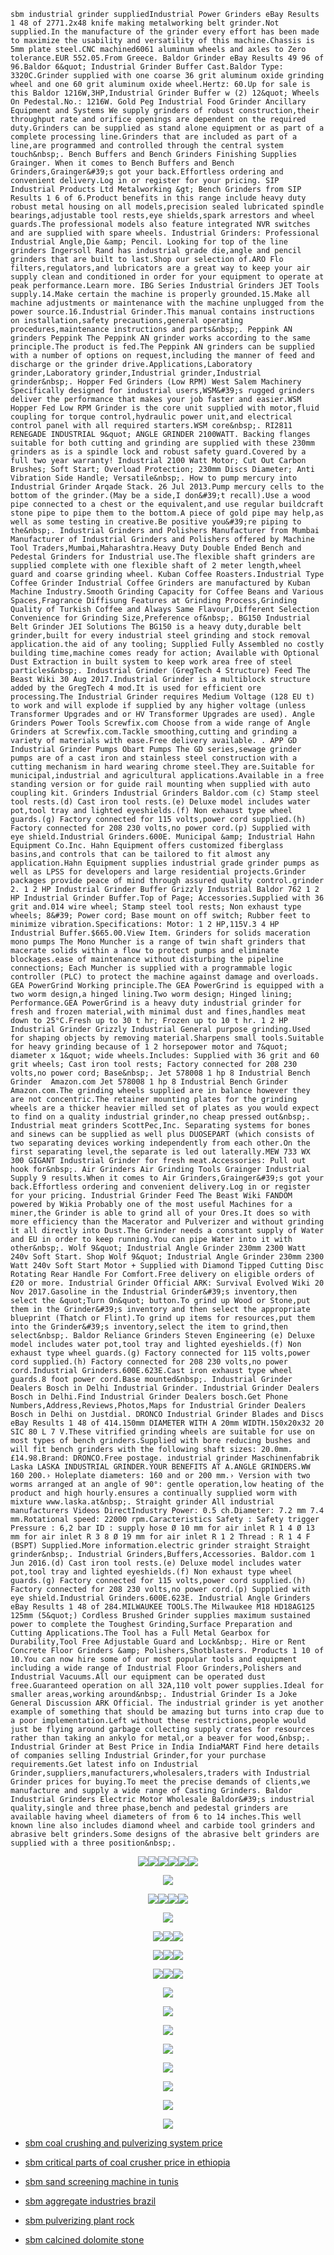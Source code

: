 
```
sbm industrial grinder suppliedIndustrial Power Grinders eBay Results 1 48 of 2771.2x48 knife making metalworking belt grinder.Not supplied.In the manufacture of the grinder every effort has been made to maximize the usability and versatility of this machine.Chassis is 5mm plate steel.CNC machined6061 aluminum wheels and axles to Zero tolerance.EUR 552.05.From Greece. Baldor Grinder eBay Results 49 96 of 96.Baldor 6&quot; Industrial Grinder Buffer Cast.Baldor Type: 3320C.Grinder supplied with one coarse 36 grit aluminum oxide grinding wheel and one 60 grit aluminum oxide wheel.Hertz: 60.Up for sale is this Baldor 1216W,3HP,Industrial Grinder Buffer w (2) 12&quot; Wheels On Pedestal.No.: 1216W. Gold Peg Industrial Food Grinder Ancillary Equipment and Systems We supply grinders of robust construction,their throughput rate and orifice openings are dependent on the required duty.Grinders can be supplied as stand alone equipment or as part of a complete processing line.Grinders that are included as part of a line,are programmed and controlled through the central system touch&nbsp;. Bench Buffers and Bench Grinders Finishing Supplies Grainger. When it comes to Bench Buffers and Bench Grinders,Grainger&#39;s got your back.Effortless ordering and convenient delivery.Log in or register for your pricing. SIP Industrial Products Ltd Metalworking &gt; Bench Grinders from SIP Results 1 6 of 6.Product benefits in this range include heavy duty robust metal housing on all models,precision sealed lubricated spindle bearings,adjustable tool rests,eye shields,spark arrestors and wheel guards.The professional models also feature integrated NVR switches and are supplied with spare wheels. Industrial Grinders: Professional Industrial Angle,Die &amp; Pencil. Looking for top of the line grinders Ingersoll Rand has industrial grade die,angle and pencil grinders that are built to last.Shop our selection of.ARO Flo filters,regulators,and lubricators are a great way to keep your air supply clean and conditioned in order for your equipment to operate at peak performance.Learn more. IBG Series Industrial Grinders JET Tools supply.14.Make certain the machine is properly grounded.15.Make all machine adjustments or maintenance with the machine unplugged from the power source.16.Industrial Grinder.This manual contains instructions on installation,safety precautions,general operating procedures,maintenance instructions and parts&nbsp;. Peppink AN grinders Peppink The Peppink AN grinder works according to the same principle.The product is fed.The Peppink AN grinders can be supplied with a number of options on request,including the manner of feed and discharge or the grinder drive.Applications,Laboratory grinder,Laboratory grinder,Industrial grinder,Industrial grinder&nbsp;. Hopper Fed Grinders (Low RPM) West Salem Machinery Specifically designed for industrial users,WSM&#39;s rugged grinders deliver the performance that makes your job faster and easier.WSM Hopper Fed Low RPM Grinder is the core unit supplied with motor,fluid coupling for torque control,hydraulic power unit,and electrical control panel with all required starters.WSM core&nbsp;. RI2811 RENEGADE INDUSTRIAL 9&quot; ANGLE GRINDER 2100WATT. Backing flanges suitable for both cutting and grinding are supplied with these 230mm grinders as is a spindle lock and robust safety guard.Covered by a full two year warranty! Industrial 2100 Watt Motor; Cut Out Carbon Brushes; Soft Start; Overload Protection; 230mm Discs Diameter; Anti Vibration Side Handle; Versatile&nbsp;. How to pump mercury into Industrial Grinder Arqade Stack. 26 Jul 2013.Pump mercury cells to the bottom of the grinder.(May be a side,I don&#39;t recall).Use a wood pipe connected to a chest or the equivalent,and use regular buildcraft stone pipe to pipe them to the bottom.A piece of gold pipe may help,as well as some testing in creative.Be positive you&#39;re piping to the&nbsp;. Industrial Grinders and Polishers Manufacturer from Mumbai Manufacturer of Industrial Grinders and Polishers offered by Machine Tool Traders,Mumbai,Maharashtra.Heavy Duty Double Ended Bench and Pedestal Grinders for Industrial use.The flexible shaft grinders are supplied complete with one flexible shaft of 2 meter length,wheel guard and coarse grinding wheel. Kuban Coffee Roasters.Industrial Type Coffee Grinder Industrial Coffee Grinders are manufactured by Kuban Machine Industry.Smooth Grinding Capacity for Coffee Beans and Various Spaces,Fragrance Diffisung Features at Grinding Process,Grinding Quality of Turkish Coffee and Always Same Flavour,Different Selection Convenience for Grinding Size,Preference of&nbsp;. BG150 Industrial Belt Grinder JEI Solutions The BG150 is a heavy duty,durable belt grinder,built for every industrial steel grinding and stock removal application.the aid of any tooling; Supplied Fully Assembled no costly building time,machine comes ready for action; Available with Optional Dust Extraction in built system to keep work area free of steel particles&nbsp;. Industrial Grinder (GregTech 4 Structure) Feed The Beast Wiki 30 Aug 2017.Industrial Grinder is a multiblock structure added by the GregTech 4 mod.It is used for efficient ore processing.The Industrial Grinder requires Medium Voltage (128 EU t) to work and will explode if supplied by any higher voltage (unless Transformer Upgrades and or HV Transformer Upgrades are used). Angle Grinders Power Tools Screwfix.com Choose from a wide range of Angle Grinders at Screwfix.com.Tackle smoothing,cutting and grinding a variety of materials with ease.Free delivery available. . APP GD Industrial Grinder Pumps Obart Pumps The GD series,sewage grinder pumps are of a cast iron and stainless steel construction with a cutting mechanism in hard wearing chrome steel.They are.Suitable for municipal,industrial and agricultural applications.Available in a free standing version or for guide rail mounting when supplied with auto coupling kit. Grinders Industrial Grinders Baldor.com (c) Stamp steel tool rests.(d) Cast iron tool rests.(e) Deluxe model includes water pot,tool tray and lighted eyeshields.(f) Non exhaust type wheel guards.(g) Factory connected for 115 volts,power cord supplied.(h) Factory connected for 208 230 volts,no power cord.(p) Supplied with eye shield.Industrial Grinders.600E. Municipal &amp; Industrial Hahn Equipment Co.Inc. Hahn Equipment offers customized fiberglass basins,and controls that can be tailored to fit almost any application.Hahn Equipment supplies industrial grade grinder pumps as well as LPSS for developers and large residential projects.Grinder packages provide peace of mind through assured quality control.grinder 2. 1 2 HP Industrial Grinder Buffer Grizzly Industrial Baldor 762 1 2 HP Industrial Grinder Buffer.Top of Page; Accessories.Supplied with 36 grit and.014 wire wheel; Stamp steel tool rests; Non exhaust type wheels; 8&#39; Power cord; Base mount on off switch; Rubber feet to minimize vibration.Specifications: Motor: 1 2 HP,115V.3 4 HP Industrial Buffer.$665.00.View Item. Grinders for solids maceration mono pumps The Mono Muncher is a range of twin shaft grinders that macerate solids within a flow to protect pumps and eliminate blockages.ease of maintenance without disturbing the pipeline connections; Each Muncher is supplied with a programmable logic controller (PLC) to protect the machine against damage and overloads. GEA PowerGrind Working principle.The GEA PowerGrind is equipped with a two worm design,a hinged lining.Two worm design; Hinged lining; Performance.GEA PowerGrind is a heavy duty industrial grinder for fresh and frozen material,with minimal dust and fines,handles meat down to 25°C.Fresh up to 30 t hr; Frozen up to 10 t hr. 1 2 HP Industrial Grinder Grizzly Industrial General purpose grinding.Used for shaping objects by removing material.Sharpens small tools.Suitable for heavy grinding because of 1 2 horsepower motor and 7&quot; diameter x 1&quot; wide wheels.Includes: Supplied with 36 grit and 60 grit wheels; Cast iron tool rests; Factory connected for 208 230 volts,no power cord; Base&nbsp;. Jet 578008 1 hp 8 Industrial Bench Grinder  Amazon.com Jet 578008 1 hp 8 Industrial Bench Grinder  Amazon.com.The grinding wheels supplied are in balance however they are not concentric.The retainer mounting plates for the grinding wheels are a thicker heavier milled set of plates as you would expect to find on a quality industrial grinder,no cheap pressed out&nbsp;. Industrial meat grinders ScottPec,Inc. Separating systems for bones and sinews can be supplied as well plus DUOSEPART (which consists of two separating devices working independently from each other.On the first separating level,the separate is led out laterally.MEW 733 WX 300 GIGANT Industrial Grinder for fresh meat.Accessories: Pull out hook for&nbsp;. Air Grinders Air Grinding Tools Grainger Industrial Supply 9 results.When it comes to Air Grinders,Grainger&#39;s got your back.Effortless ordering and convenient delivery.Log in or register for your pricing. Industrial Grinder Feed The Beast Wiki FANDOM powered by Wikia Probably one of the most useful Machines for a miner,the Grinder is able to grind all of your Ores.It does so with more efficiency than the Macerator and Pulverizer and without grinding it all directly into Dust.The Grinder needs a constant supply of Water and EU in order to keep running.You can pipe Water into it with other&nbsp;. Wolf 9&quot; Industrial Angle Grinder 230mm 2300 Watt 240v Soft Start. Shop Wolf 9&quot; Industrial Angle Grinder 230mm 2300 Watt 240v Soft Start Motor + Supplied with Diamond Tipped Cutting Disc Rotating Rear Handle For Comfort.Free delivery on eligible orders of £20 or more. Industrial Grinder Official ARK: Survival Evolved Wiki 20 Nov 2017.Gasoline in the Industrial Grinder&#39;s inventory,then select the &quot;Turn On&quot; button.To grind up Wood or Stone,put them in the Grinder&#39;s inventory and then select the appropriate blueprint (Thatch or Flint).To grind up items for resources,put them into the Grinder&#39;s inventory,select the item to grind,then select&nbsp;. Baldor Reliance Grinders Steven Engineering (e) Deluxe model includes water pot,tool tray and lighted eyeshields.(f) Non exhaust type wheel guards.(g) Factory connected for 115 volts,power cord supplied.(h) Factory connected for 208 230 volts,no power cord.Industrial Grinders.600E.623E.Cast iron exhaust type wheel guards.8 foot power cord.Base mounted&nbsp;. Industrial Grinder Dealers Bosch in Delhi Industrial Grinder. Industrial Grinder Dealers Bosch in Delhi.Find Industrial Grinder Dealers bosch.Get Phone Numbers,Address,Reviews,Photos,Maps for Industrial Grinder Dealers Bosch in Delhi on Justdial. DRONCO Industrial Grinder Blades and Discs eBay Results 1 48 of 414.150mm DIAMETER WITH A 20mm WIDTH.150x20x32 20 SIC 80 L 7 V.These vitrified grinding wheels are suitable for use on most types of bench grinders.Supplied with bore reducing bushes and will fit bench grinders with the following shaft sizes: 20.0mm.£14.98.Brand: DRONCO.Free postage. industrial grinder Maschinenfabrik Laska LASKA INDUSTRIAL GRINDER.YOUR BENEFITS AT A.ANGLE GRINDERS.WW 160 200.› Holeplate diameters: 160 and or 200 mm.› Version with two worms arranged at an angle of 90°: gentle operation,low heating of the product and high hourly.ensures a continually supplied worm with mixture www.laska.at&nbsp;. Straight grinder All industrial manufacturers Videos DirectIndustry Power: 0.5 ch.Diameter: 7.2 mm 7.4 mm.Rotational speed: 22000 rpm.Caracteristics Safety : Safety trigger Pressure : 6,2 bar ID : supply hose Ø 10 mm for air inlet R 1 4 Ø 13 mm for air inlet R 3 8 Ø 19 mm for air inlet R 1 2 Thread : R 1 4 F (BSPT) Supplied.More information.electric grinder straight Straight grinder&nbsp;. Industrial Grinders,Buffers,Accessories. Baldor.com 1 Jun 2016.(d) Cast iron tool rests.(e) Deluxe model includes water pot,tool tray and lighted eyeshields.(f) Non exhaust type wheel guards.(g) Factory connected for 115 volts,power cord supplied.(h) Factory connected for 208 230 volts,no power cord.(p) Supplied with eye shield.Industrial Grinders.600E.623E. Industrial Angle Grinders eBay Results 1 48 of 284.MILWAUKEE TOOLS.The Milwaukee M18 HD18AG125 125mm (5&quot;) Cordless Brushed Grinder supplies maximum sustained power to complete the Toughest Grinding,Surface Preparation and Cutting Applications.The Tool has a Full Metal Gearbox for Durability,Tool Free Adjustable Guard and Lock&nbsp;. Hire or Rent Concrete Floor Grinders &amp; Polishers,Shotblasters. Products 1 10 of 10.You can now hire some of our most popular tools and equipment including a wide range of Industrial Floor Grinders,Polishers and Industrial Vacuums.All our equipment can be operated dust free.Guaranteed operation on all 32A,110 volt power supplies.Ideal for smaller areas,working around&nbsp;. Industrial Grinder Is a Joke General Discussion ARK Official. The industrial grinder is yet another example of something that should be amazing but turns into crap due to a poor implementation.Left without these restrictions,people would just be flying around garbage collecting supply crates for resources rather than taking an ankylo for metal,or a beaver for wood,&nbsp;. Industrial Grinder at Best Price in India IndiaMART Find here details of companies selling Industrial Grinder,for your purchase requirements.Get latest info on Industrial Grinder,suppliers,manufacturers,wholesalers,traders with Industrial Grinder prices for buying.To meet the precise demands of clients,we manufacture and supply a wide range of Casting Grinders. Baldor Industrial Grinders Electric Motor Wholesale Baldor&#39;s industrial quality,single and three phase,bench and pedestal grinders are available having wheel diameters of from 6 to 14 inches.This well known line also includes diamond wheel and carbide tool grinders and abrasive belt grinders.Some designs of the abrasive belt grinders are supplied with a three position&nbsp;. 
```

<div align="center">
  
<a rel="nofollow" href="https://m.shibang-china.com?f=github&k=sbm+industrial+grinder+supplied"><img src="https://static.shibang-china.com/en/l.png"></a><img src="https://static.shibang-china.com/en/hw.png"><a rel="nofollow" href="https://m.shibang-china.com/product/?f=github&k=sbm+industrial+grinder+supplied"><img src="https://static.shibang-china.com/en/p.png"></a><a rel="nofollow" href="https://m.shibang-china.com/cases/?f=github&k=sbm+industrial+grinder+supplied"><img src="https://static.shibang-china.com/en/c.png"></a><a rel="nofollow" href="https://m.shibang-china.com/news/?f=github&k=sbm+industrial+grinder+supplied"><img src="https://static.shibang-china.com/en/n.png"></a><a rel="nofollow" href="https://m.shibang-china.com?f=github&k=sbm+industrial+grinder+supplied"><img src="https://static.shibang-china.com/en/m.png"></a>

<a rel="nofollow" href="https://m.shibang-china.com/product/?f=github&k=sbm+industrial+grinder+supplied"><img src="https://static.shibang-china.com/en/b.jpg"></a>
  
<a rel="nofollow" href="https://m.shibang-china.com/solution-aggregate.html?f=github&k=sbm+industrial+grinder+supplied"><img src="https://static.shibang-china.com/en/a.jpg"></a><a rel="nofollow" href="https://m.shibang-china.com/solution-mine.html?f=github&k=sbm+industrial+grinder+supplied"><img src="https://static.shibang-china.com/en/m.jpg"></a><a rel="nofollow" href="https://m.shibang-china.com/solution-mill.html?f=github&k=sbm+industrial+grinder+supplied"><img src="https://static.shibang-china.com/en/g.jpg"></a><a rel="nofollow" href="https://m.shibang-china.com/solution-epc.html?f=github&k=sbm+industrial+grinder+supplied"><img src="https://static.shibang-china.com/en/e.jpg"></a>

<a rel="nofollow" href="https://m.shibang-china.com/product/?f=github&k=sbm+industrial+grinder+supplied"><img src="https://static.shibang-china.com/en/a-p.png"></a>

<a rel="nofollow" href="https://m.shibang-china.com/product/crusher/c6x.html?f=github&k=sbm+industrial+grinder+supplied"><img src="https://static.shibang-china.com/en/j.jpg"></a><a rel="nofollow" href="https://m.shibang-china.com/product/crusher/ci5x.html?f=github&k=sbm+industrial+grinder+supplied"><img src="https://static.shibang-china.com/en/i.jpg"></a><a rel="nofollow" href="https://m.shibang-china.com/product/crusher/hst.html?f=github&k=sbm+industrial+grinder+supplied"><img src="https://static.shibang-china.com/en/c.jpg"></a>

<a rel="nofollow" href="https://m.shibang-china.com/product/mill/mtw.html?f=github&k=sbm+industrial+grinder+supplied"><img src="https://static.shibang-china.com/en/mtw.jpg"></a><a rel="nofollow" href="https://m.shibang-china.com/product/mill/scm.html?f=github&k=sbm+industrial+grinder+supplied"><img src="https://static.shibang-china.com/en/scm.jpg"></a><a rel="nofollow" href="https://m.shibang-china.com/product/mill/lm.html?f=github&k=sbm+industrial+grinder+supplied"><img src="https://static.shibang-china.com/en/lm.jpg"></a>

<a rel="nofollow" href="https://m.shibang-china.com/product/sand/vsi6x.html?f=github&k=sbm+industrial+grinder+supplied"><img src="https://static.shibang-china.com/en/6x.jpg"></a><a rel="nofollow" href="https://m.shibang-china.com/product/sand/vu.html?f=github&k=sbm+industrial+grinder+supplied"><img src="https://static.shibang-china.com/en/vu.jpg"></a><a rel="nofollow" href="https://m.shibang-china.com/product/mobile/klun.html?f=github&k=sbm+industrial+grinder+supplied"><img src="https://static.shibang-china.com/en/k.jpg"></a>

<a rel="nofollow" href="https://m.shibang-china.com/cases/?f=github&k=sbm+industrial+grinder+supplied"><img src="https://static.shibang-china.com/en/case.png"></a>

<a rel="nofollow" href="https://m.shibang-china.com/cases/aggregate/202.html?f=github&k=sbm+industrial+grinder+supplied"><img src="https://static.shibang-china.com/en/c-1.jpg"></a>

<a rel="nofollow" href="https://m.shibang-china.com/cases/aggregate/203.html?f=github&k=sbm+industrial+grinder+supplied"><img src="https://static.shibang-china.com/en/c-2.jpg"></a>

<a rel="nofollow" href="https://m.shibang-china.com/cases/mill/123.html?f=github&k=sbm+industrial+grinder+supplied"><img src="https://static.shibang-china.com/en/c-3.jpg"></a>

<a rel="nofollow" href="https://m.shibang-china.com/contact_us.html?f=github&k=sbm+industrial+grinder+supplied"><img src="https://static.shibang-china.com/en/contact.png"></a>

<a rel="nofollow" href="https://swt.shibang-china.com/?f=github&k=sbm+industrial+grinder+supplied"><img src="https://static.shibang-china.com/en/chat.png"></a>

<a rel="nofollow" href="https://whatsapp.shibangsoft.com/WhatsApp.php?f=github&k=sbm+industrial+grinder+supplied"><img src="https://static.shibang-china.com/en/whatsapp.png"></a>

<a rel="nofollow" href="https://m.shibang-china.com/?f=github&k=sbm+industrial+grinder+supplied"><img src="https://static.shibang-china.com/en/website.png"></a>

</div>


* [sbm coal crushing and pulverizing system price](sbm%20coal%20crushing%20and%20pulverizing%20system%20price.md)

* [sbm critical parts of coal crusher price in ethiopia](sbm%20critical%20parts%20of%20coal%20crusher%20price%20in%20ethiopia.md)

* [sbm sand screening machine in tunis](sbm%20sand%20screening%20machine%20in%20tunis.md)

* [sbm aggregate industries brazil](sbm%20aggregate%20industries%20brazil.md)

* [sbm pulverizing plant rock](sbm%20pulverizing%20plant%20rock.md)

* [sbm calcined dolomite stone](sbm%20calcined%20dolomite%20stone.md)